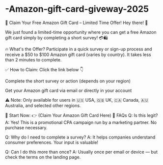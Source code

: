 # -Amazon-gift-card-giveway-2025
🎁 Claim Your Free Amazon Gift Card – Limited Time Offer!
Hey there! 👋

We just found a limited-time opportunity where you can get a free Amazon gift card simply by completing a short survey! 💳🛍️

🔥 What's the Offer?
Participate in a quick survey or sign-up process and receive a $50 to $100 Amazon gift card (varies by country). It takes less than 2 minutes to complete.

✅ How to Claim:
Click the link below 👇

Complete the short survey or action (depends on your region)

Get your Amazon gift card via email or directly in your account

⚠️ Note: Only available for users in 🇺🇸 USA, 🇬🇧 UK, 🇨🇦 Canada, 🇦🇺 Australia, and selected other regions.

🎯 Start Now:
👉 (Claim Your Amazon Gift Card Here)
💬 FAQs
Q: Is this legit?
A: Yes! This is a promotional CPA campaign run by a marketing partner. No purchase necessary.

Q: Why do I need to complete a survey?
A: It helps companies understand consumer preferences. Your input is valuable!

Q: Can I do this more than once?
A: Usually once per email or device — but check the terms on the landing page.

